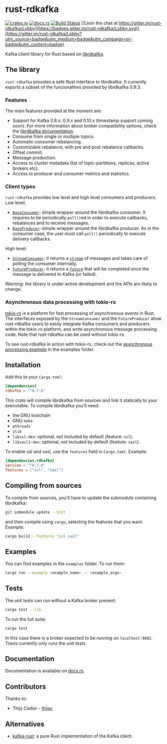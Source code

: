 # rust-rdkafka

[![crates.io](https://img.shields.io/crates/v/rdkafka.svg)](https://crates.io/crates/rdkafka)
[![docs.rs](https://docs.rs/rdkafka/badge.svg)](https://docs.rs/rdkafka/)
[![Build Status](https://travis-ci.org/fede1024/rust-rdkafka.svg?branch=master)](https://travis-ci.org/fede1024/rust-rdkafka)
[![Join the chat at https://gitter.im/rust-rdkafka/Lobby](https://badges.gitter.im/rust-rdkafka/Lobby.svg)](https://gitter.im/rust-rdkafka/Lobby?utm_source=badge&utm_medium=badge&utm_campaign=pr-badge&utm_content=badge)

Kafka client library for Rust based on [librdkafka].

## The library
`rust-rdkafka` provides a safe Rust interface to librdkafka. It currently exports a subset of the funcionalities provided by librdkafka 0.9.3.

### Features

The main features provided at the moment are:

- Support for Kafka 0.8.x, 0.9.x and 0.10.x (timestamp support coming soon). For more information about  broker compatibility options, check the [librdkafka documentation].
- Consume from single or multiple topics.
- Automatic consumer rebalancing.
- Customizable rebalance, with pre and post rebalance callbacks.
- Offset commit.
- Message production.
- Access to cluster metadata (list of topic-partitions, replicas, active brokers etc).
- Access to producer and consumer metrics and statistics.

[librdkafka documentation]: https://github.com/edenhill/librdkafka/wiki/Broker-version-compatibility

### Client types

`rust-rdkafka` provides low level and high level consumers and producers. Low level:

* [`BaseConsumer`]: simple wrapper around the librdkafka consumer. It requires to be periodically `poll()`ed in order to execute callbacks, rebalances and to receive messages.
* [`BaseProducer`]: simple wrapper around the librdkafka producer. As in the consumer case, the user must call `poll()` periodically to execute delivery callbacks.

High level:

 * [`StreamConsumer`]: it returns a [`stream`] of messages and takes care of polling the consumer internally.
 * [`FutureProducer`]: it returns a [`future`] that will be completed once the message is delivered to Kafka (or failed).

[`BaseConsumer`]: https://docs.rs/rdkafka/0.7.0/rdkafka/consumer/base_consumer/struct.BaseConsumer.html
[`BaseProducer`]: https://docs.rs/rdkafka/0.7.0/rdkafka/producer/struct.BaseProducer.html
[`StreamConsumer`]: https://docs.rs/rdkafka/0.7.0/rdkafka/consumer/stream_consumer/struct.StreamConsumer.html
[`FutureProducer`]: https://docs.rs/rdkafka/0.7.0/rdkafka/producer/struct.FutureProducer.html
[librdkafka]: https://github.com/edenhill/librdkafka
[futures]: https://github.com/alexcrichton/futures-rs
[`future`]: https://docs.rs/futures/0.1.3/futures/trait.Future.html
[`stream`]: https://docs.rs/futures/0.1.3/futures/stream/trait.Stream.html

*Warning*: the library is under active development and the APIs are likely to change.

### Asynchronous data processing with tokio-rs
[tokio-rs] is a platform for fast processing of asynchronous events in Rust. The interfaces exposed by the `StreamConsumer` and the `FutureProducer` allow rust-rdkafka users to easily integrate Kafka consumers and producers within the tokio-rs platform, and write asynchronous message processing code. Note that rust-rdkafka can be used without tokio-rs.

To see rust-rdkafka in action with tokio-rs, check out the [asynchronous processing example] in the examples folder.

[tokio-rs]: https://tokio.rs/
[asynchronous processing example]: https://github.com/fede1024/rust-rdkafka/blob/master/examples/asynchronous_processing.rs

## Installation

Add this to your `Cargo.toml`:

```toml
[dependencies]
rdkafka = "^0.7.0"
```

This crate will compile librdkafka from sources and link it statically to your executable. To compile librdkafka you'll need:

* the GNU toolchain
* GNU `make`
* `pthreads`
* `zlib`
* `libssl-dev`: optional, *not* included by default (feature: `ssl`).
* `libsasl2-dev`: optional, *not* included by default (feature: `sasl`).

To enable ssl and sasl, use the `features` field in `Cargo.toml`. Example:

```toml
[dependencies.rdkafka]
version = "^0.7.0"
features = ["ssl", "sasl"]
```

## Compiling from sources

To compile from sources, you'll have to update the submodule containing librdkafka:

```bash
git submodule update --init
```

and then compile using `cargo`, selecting the features that you want. Example:

```bash
cargo build --features "ssl sasl"
```

## Examples

You can find examples in the `examples` folder. To run them:

```bash
cargo run --example <example_name> -- <example_args>
```

## Tests

The unit tests can run without a Kafka broker present:

```bash
cargo test --lib
```

To run the full suite:

```bash
cargo test
```

In this case there is a broker expected to be running on `localhost:9092`. Travis currently only runs the unit tests.

## Documentation

Documentation is available on [docs.rs](https://docs.rs/rdkafka/).

## Contributors

Thanks to:
* Thijs Cadier - [thijsc](https://github.com/thijsc)

## Alternatives

* [kafka-rust]: a pure Rust implementation of the Kafka client.

[kafka-rust]: https://github.com/spicavigo/kafka-rust
